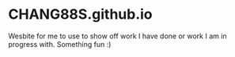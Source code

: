 # CHANG88S.github.io
Wesbite for me to use to show off work I have done or work I am in progress with. Something fun :)
